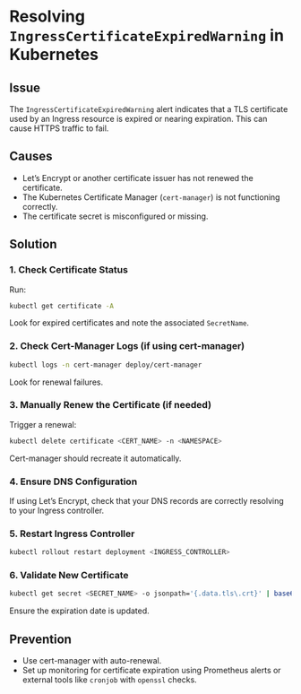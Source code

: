 # Resolving `IngressCertificateExpiredWarning` in Kubernetes

## Issue
The `IngressCertificateExpiredWarning` alert indicates that a TLS certificate used by an Ingress resource is expired or nearing expiration. This can cause HTTPS traffic to fail.

## Causes
- Let’s Encrypt or another certificate issuer has not renewed the certificate.
- The Kubernetes Certificate Manager (`cert-manager`) is not functioning correctly.
- The certificate secret is misconfigured or missing.

## Solution

### 1. Check Certificate Status
Run:
```sh
kubectl get certificate -A
```
Look for expired certificates and note the associated `SecretName`.

### 2. Check Cert-Manager Logs (if using cert-manager)
```sh
kubectl logs -n cert-manager deploy/cert-manager
```
Look for renewal failures.

### 3. Manually Renew the Certificate (if needed)
Trigger a renewal:
```sh
kubectl delete certificate <CERT_NAME> -n <NAMESPACE>
```
Cert-manager should recreate it automatically.

### 4. Ensure DNS Configuration
If using Let’s Encrypt, check that your DNS records are correctly resolving to your Ingress controller.

### 5. Restart Ingress Controller
```sh
kubectl rollout restart deployment <INGRESS_CONTROLLER>
```

### 6. Validate New Certificate
```sh
kubectl get secret <SECRET_NAME> -o jsonpath='{.data.tls\.crt}' | base64 --decode | openssl x509 -text -noout
```
Ensure the expiration date is updated.

## Prevention
- Use cert-manager with auto-renewal.
- Set up monitoring for certificate expiration using Prometheus alerts or external tools like `cronjob` with `openssl` checks.
